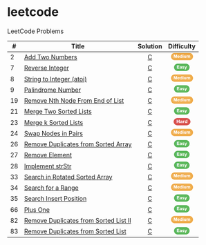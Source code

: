 # leetcode
LeetCode Problems

| # | Title | Solution | Difficulty |
|---|-------|:--------:|:----------:|
|2| [Add Two Numbers](https://leetcode.com/problems/add-two-numbers/description/) | [C](./solutions/AddTwoNumbers.c) | ![Medium][Medium] |
|7| [Reverse Integer](https://leetcode.com/problems/reverse-integer/description/) | [C](./solutions/ReverseInteger.c) | ![Easy][Easy] |
|8| [String to Integer (atoi)](https://leetcode.com/problems/string-to-integer-atoi/description/) | [C](./solutions/StringToInteger.c) | ![Medium][Medium] |
|9| [Palindrome Number](https://leetcode.com/problems/palindrome-number/description/) | [C](./solutions/PalindromeNumber.c) | ![Easy][Easy] |
|19| [Remove Nth Node From End of List](https://leetcode.com/problems/remove-nth-node-from-end-of-list/description/) | [C](./solutions/RemoveNthFromEnd.c) | ![Medium][Medium] |
|21| [Merge Two Sorted Lists](https://leetcode.com/problems/merge-two-sorted-lists/description/) | [C](./solutions/MergeTwoLists.c) | ![Easy][Easy] |
|23| [Merge k Sorted Lists](https://leetcode.com/problems/merge-k-sorted-lists/description/) | [C](./solutions/MergeKLists.c) | ![Hard][Hard] |
|24| [Swap Nodes in Pairs](https://leetcode.com/problems/swap-nodes-in-pairs/description/) | [C](./solutions/SwapPairs.c) | ![Medium][Medium] |
|26| [Remove Duplicates from Sorted Array](https://leetcode.com/problems/remove-duplicates-from-sorted-array/description/) | [C](./solutions/RemoveDuplicates.c) | ![Easy][Easy] |
|27| [Remove Element](https://leetcode.com/problems/remove-element/description/) | [C](./solutions/RemoveElement.c) | ![Easy][Easy] |
|28| [Implement strStr](https://leetcode.com/problems/implement-strstr/description/) | [C](./solutions/StrStr.c) | ![Easy][Easy] |
|33| [Search in Rotated Sorted Array](https://leetcode.com/problems/search-in-rotated-sorted-array/description/) | [C](./solutions/SearchInRotatedSortedArray.c) | ![Medium][Medium] |
|34| [Search for a Range](https://leetcode.com/problems/search-for-a-range/description/) | [C](./solutions/SearchRange.c) | ![Medium][Medium] |
|35| [Search Insert Position](https://leetcode.com/problems/search-insert-position/description/) | [C](./solutions/SearchInsert.c) | ![Easy][Easy] |
|66| [Plus One](https://leetcode.com/problems/plus-one/description/) | [C](./solutions/PlusOne.c) | ![Easy][Easy] |
|82| [Remove Duplicates from Sorted List II](https://leetcode.com/problems/remove-duplicates-from-sorted-list-ii/description/) | [C](./solutions/RemoveDuplicatesFromSortedListII.c) | ![Medium][Medium] |
|83| [Remove Duplicates from Sorted List](https://leetcode.com/problems/remove-duplicates-from-sorted-list/description/) | [C](./solutions/RemoveDuplicatesFromSortedList.c) | ![Easy][Easy] |


[Easy]: ./asset/easy.png
[Medium]: ./asset/medium.png
[Hard]: ./asset/hard.png

